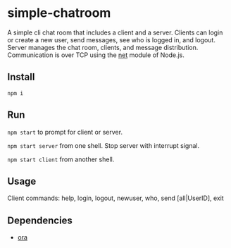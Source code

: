 # simple-chatroom
A simple cli chat room that includes a client and a server.  Clients can login or create a new user, send messages, see who is logged in, and logout.  Server manages the chat room, clients, and message distribution.  Communication is over TCP using the [net](https://nodejs.org/api/net.html) module of Node.js.

## Install

`npm i`

## Run

`npm start` to prompt for client or server.

`npm start server` from one shell. Stop server with interrupt signal.

`npm start client` from another shell.

## Usage

Client commands: help, login, logout, newuser, who, send [all|UserID], exit

## Dependencies

* [ora](https://github.com/sindresorhus/ora)
